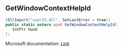 ## GetWindowContextHelpId

```csharp
[DllImport("user32.dll", SetLastError = true)]
public static extern uint GetWindowContextHelpId(
   IntPtr hwnd
);
```

Microsoft documentation: [Link](https://docs.microsoft.com/en-us/windows/win32/api/winuser/nf-winuser-getwindowcontexthelpid)

